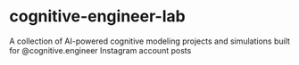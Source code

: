 # cognitive-engineer-lab
A collection of AI-powered cognitive modeling projects and simulations built for @cognitive.engineer Instagram account posts
